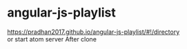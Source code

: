 # angular-js-playlist

https://pradhan2017.github.io/angular-js-playlist/#!/directory
<br/>
or
start atom server After clone
